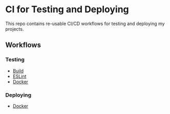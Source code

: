 # CI for Testing and Deploying

This repo contains re-usable CI/CD workflows for testing and deploying my projects.

## Workflows

### Testing

- [Build](.github/workflows/build.yml)
- [ESLint](.github/workflows/eslint.yml)
- [Docker](.github/workflows/docker.yml)

### Deploying

- [Docker](.github/workflows/docker.yml)
